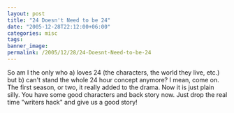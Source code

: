 ```yaml
---
layout: post
title: "24 Doesn't Need to be 24"
date: "2005-12-28T22:12:00+06:00"
categories: misc 
tags: 
banner_image: 
permalink: /2005/12/28/24-Doesnt-Need-to-be-24
---
```


So am I the only who a) loves 24 (the characters, the world they live, etc.) but b) can't stand the whole 24 hour concept anymore? I mean, come on. The first season, or two, it really added to the drama. Now it is just plain silly. You have some good characters and back story now. Just drop the real time "writers hack" and give us a good story!